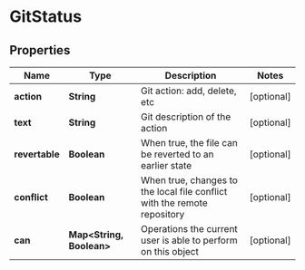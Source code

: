 
# GitStatus

## Properties
Name | Type | Description | Notes
------------ | ------------- | ------------- | -------------
**action** | **String** | Git action: add, delete, etc |  [optional]
**text** | **String** | Git description of the action |  [optional]
**revertable** | **Boolean** | When true, the file can be reverted to an earlier state |  [optional]
**conflict** | **Boolean** | When true, changes to the local file conflict with the remote repository |  [optional]
**can** | **Map&lt;String, Boolean&gt;** | Operations the current user is able to perform on this object |  [optional]



